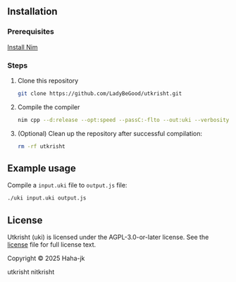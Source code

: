 ## Installation

### Prerequisites
[Install Nim](https://nim-lang.org/install.html)

### Steps
1. Clone this repository
    ```sh
    git clone https://github.com/LadyBeGood/utkrisht.git
    ```
2. Compile the compiler
    ```sh
    nim cpp --d:release --opt:speed --passC:-flto --out:uki --verbosity:0 ./utkrisht/compiler/compiler.nim
    ```
3. (Optional) Clean up the repository after successful compilation:
    ```sh
    rm -rf utkrisht
    ```
    


## Example usage
Compile a `input.uki` file to `output.js` file:
```sh
./uki input.uki output.js
```

## License

Utkrisht (uki) is licensed under the AGPL-3.0-or-later license. See the [license](./license.txt) file for full license text. 

Copyright © 2025 Haha-jk

utkrisht 
nitkrisht
